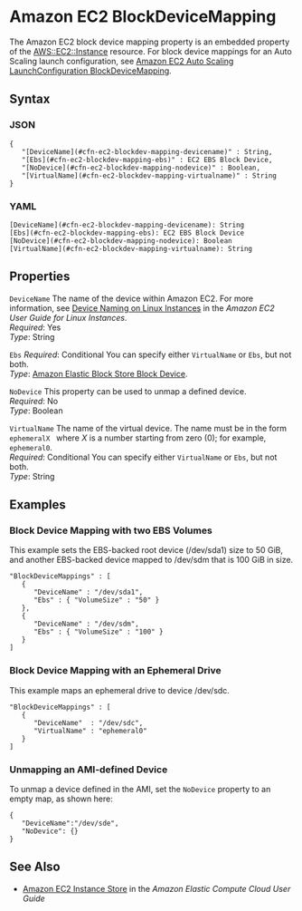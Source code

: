 # Amazon EC2 BlockDeviceMapping<a name="aws-properties-ec2-blockdev-mapping"></a>

The Amazon EC2 block device mapping property is an embedded property of the [AWS::EC2::Instance](aws-properties-ec2-instance.md) resource\. For block device mappings for an Auto Scaling launch configuration, see [Amazon EC2 Auto Scaling LaunchConfiguration BlockDeviceMapping](aws-properties-as-launchconfig-blockdev-mapping.md)\.

## Syntax<a name="w2922ab1c21c10c96c53c24b7"></a>

### JSON<a name="aws-properties-properties-ec2-blockdev-mapping-syntax.json"></a>

```
{
   "[DeviceName](#cfn-ec2-blockdev-mapping-devicename)" : String,
   "[Ebs](#cfn-ec2-blockdev-mapping-ebs)" : EC2 EBS Block Device,
   "[NoDevice](#cfn-ec2-blockdev-mapping-nodevice)" : Boolean,
   "[VirtualName](#cfn-ec2-blockdev-mapping-virtualname)" : String
}
```

### YAML<a name="aws-properties-properties-ec2-blockdev-mapping-syntax.yaml"></a>

```
[DeviceName](#cfn-ec2-blockdev-mapping-devicename): String
[Ebs](#cfn-ec2-blockdev-mapping-ebs): EC2 EBS Block Device
[NoDevice](#cfn-ec2-blockdev-mapping-nodevice): Boolean
[VirtualName](#cfn-ec2-blockdev-mapping-virtualname): String
```

## Properties<a name="w2922ab1c21c10c96c53c24b9"></a>

`DeviceName`  <a name="cfn-ec2-blockdev-mapping-devicename"></a>
The name of the device within Amazon EC2\. For more information, see [Device Naming on Linux Instances](https://docs.aws.amazon.com/AWSEC2/latest/UserGuide/device_naming.html) in the *Amazon EC2 User Guide for Linux Instances*\.  
*Required*: Yes  
*Type*: String

`Ebs`  <a name="cfn-ec2-blockdev-mapping-ebs"></a>
*Required*: Conditional You can specify either `VirtualName` or `Ebs`, but not both\.  
*Type*: [Amazon Elastic Block Store Block Device](aws-properties-ec2-blockdev-template.md)\.

`NoDevice`  <a name="cfn-ec2-blockdev-mapping-nodevice"></a>
This property can be used to unmap a defined device\.  
*Required*: No  
*Type*: Boolean

`VirtualName`  <a name="cfn-ec2-blockdev-mapping-virtualname"></a>
The name of the virtual device\. The name must be in the form `ephemeralX ` where *X* is a number starting from zero \(0\); for example, `ephemeral0`\.  
*Required*: Conditional You can specify either `VirtualName` or `Ebs`, but not both\.  
*Type*: String

## Examples<a name="w2922ab1c21c10c96c53c24c11"></a>

### Block Device Mapping with two EBS Volumes<a name="w2922ab1c21c10c96c53c24c11b2"></a>

This example sets the EBS\-backed root device \(/dev/sda1\) size to 50 GiB, and another EBS\-backed device mapped to /dev/sdm that is 100 GiB in size\.

```
"BlockDeviceMappings" : [
   {
      "DeviceName" : "/dev/sda1",
      "Ebs" : { "VolumeSize" : "50" }
   },
   {
      "DeviceName" : "/dev/sdm",
      "Ebs" : { "VolumeSize" : "100" }
   }
]
```

### Block Device Mapping with an Ephemeral Drive<a name="w2922ab1c21c10c96c53c24c11b4"></a>

This example maps an ephemeral drive to device /dev/sdc\.

```
"BlockDeviceMappings" : [
   {
      "DeviceName"  : "/dev/sdc",
      "VirtualName" : "ephemeral0"
   }
]
```

### Unmapping an AMI\-defined Device<a name="w2922ab1c21c10c96c53c24c11b6"></a>

To unmap a device defined in the AMI, set the `NoDevice` property to an empty map, as shown here:

```
{
   "DeviceName":"/dev/sde",
   "NoDevice": {}
}
```

## See Also<a name="w2922ab1c21c10c96c53c24c13"></a>
+ [Amazon EC2 Instance Store](http://docs.aws.amazon.com/AWSEC2/latest/UserGuide/InstanceStorage.html) in the *Amazon Elastic Compute Cloud User Guide*